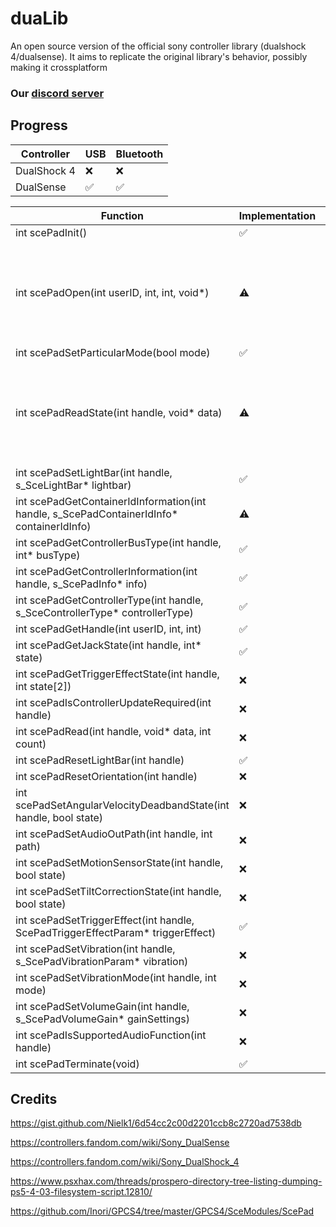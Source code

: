 # duaLib
An open source version of the official sony controller library (dualshock 4/dualsense).
It aims to replicate the original library's behavior, possibly making it crossplatform

### Our [discord server](https://discord.com/invite/AFYvxf282U)

## Progress

| Controller | USB | Bluetooth |
| -----------|-----|-----------|
| DualShock 4|❌   |❌        |
| DualSense  |✅   |✅        |

| Function                                                                                  | Implementation  | Comment  |
| -------------                                                                             | -               |------------- | 
| int scePadInit()                                                                          |✅              |
| int scePadOpen(int userID, int, int, void*)                                               |⚠️              | The handle numbers are not accurate to libScePad's. Probably not important though
| int scePadSetParticularMode(bool mode)                                                    |✅              | 
| int scePadReadState(int handle, void* data)                                               |⚠️              | Orientation data missing, accelerometer and angular velocity values not accurate to libScePad
| int scePadSetLightBar(int handle, s_SceLightBar* lightbar)                                |✅              |
| int scePadGetContainerIdInformation(int handle, s_ScePadContainerIdInfo* containerIdInfo) |⚠️              | Windows only
| int scePadGetControllerBusType(int handle, int* busType)                                  |✅              |
| int scePadGetControllerInformation(int handle, s_ScePadInfo* info)                        |✅              |
| int scePadGetControllerType(int handle, s_SceControllerType* controllerType)              |✅              |
| int scePadGetHandle(int userID, int, int)                                                 |✅              |
| int scePadGetJackState(int handle, int* state)											|✅              |
| int scePadGetTriggerEffectState(int handle, int state[2])                                 |❌              | 
| int scePadIsControllerUpdateRequired(int handle)                                          |❌              |
| int scePadRead(int handle, void* data, int count)                                         |❌              |
| int scePadResetLightBar(int handle)                                                       |✅              |
| int scePadResetOrientation(int handle)                                                    |❌              |
| int scePadSetAngularVelocityDeadbandState(int handle, bool state)                         |❌              |
| int scePadSetAudioOutPath(int handle, int path)                                           |❌              |
| int scePadSetMotionSensorState(int handle, bool state)                                    |❌              |
| int scePadSetTiltCorrectionState(int handle, bool state)                                  |❌              |
| int scePadSetTriggerEffect(int handle, ScePadTriggerEffectParam* triggerEffect)           |✅              |
| int scePadSetVibration(int handle, s_ScePadVibrationParam* vibration)                     |❌              |
| int scePadSetVibrationMode(int handle, int mode)                                          |❌              |
| int scePadSetVolumeGain(int handle, s_ScePadVolumeGain* gainSettings)                     |❌              |
| int scePadIsSupportedAudioFunction(int handle)                                            |❌              |
| int scePadTerminate(void)                                                                 |✅              |

 ## Credits
 https://gist.github.com/Nielk1/6d54cc2c00d2201ccb8c2720ad7538db
 
 https://controllers.fandom.com/wiki/Sony_DualSense

 https://controllers.fandom.com/wiki/Sony_DualShock_4

 https://www.psxhax.com/threads/prospero-directory-tree-listing-dumping-ps5-4-03-filesystem-script.12810/

 https://github.com/Inori/GPCS4/tree/master/GPCS4/SceModules/ScePad